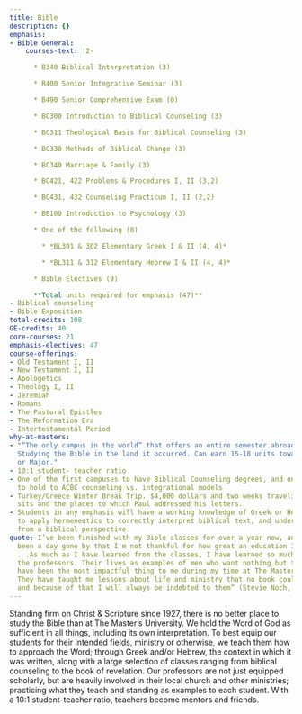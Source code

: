 ```yaml
---
title: Bible
description: {}
emphasis:
- Bible General:
    courses-text: |2-

      * B340 Biblical Interpretation (3)

      * B400 Senior Integrative Seminar (3)

      * B490 Senior Comprehensive Exam (0)

      * BC300 Introduction to Biblical Counseling (3)

      * BC311 Theological Basis for Biblical Counseling (3)

      * BC330 Methods of Biblical Change (3)

      * BC340 Marriage & Family (3)

      * BC421, 422 Problems & Procedures I, II (3,2)

      * BC431, 432 Counseling Practicum I, II (2,2)

      * BE100 Introduction to Psychology (3)

      * One of the following (8)

        * *BL301 & 302 Elementary Greek I & II (4, 4)*

        * *BL311 & 312 Elementary Hebrew I & II (4, 4)*

      * Bible Electives (9)

      **Total units required for emphasis (47)**
- Biblical counseling
- Bible Exposition
total-credits: 108
GE-credits: 40
core-courses: 21
emphasis-electives: 47
course-offerings:
- Old Testament I, II
- New Testament I, II
- Apologetics
- Theology I, II
- Jeremiah
- Romans
- The Pastoral Epistles
- The Reformation Era
- Intertestamental Period
why-at-masters:
- "“The only campus in the world” that offers an entire semester abroad in Israel.
  Studying the Bible in the land it occurred. Can earn 15-18 units towards Bible Minor
  or Major."
- 10:1 student- teacher ratio
- One of the first campuses to have Biblical Counseling degrees, and one of the few
  to hold to ACBC counseling vs. integrational models
- Turkey/Greece Winter Break Trip. $4,000 dollars and two weeks traveling ancient
  sits and the places to which Paul addressed his letters.
- Students in any emphasis will have a working knowledge of Greek or Hebrew, be able
  to apply hermeneutics to correctly interpret biblical text, and understand ministry
  from a biblical perspective
quote: I’ve been finished with my Bible classes for over a year now, and there hasn't
  been a day gone by that I'm not thankful for how great an education I received.
  . .As much as I have learned from the classes, I have learned so much more from
  the professors. Their lives as examples of men who want nothing but to serve Christ
  have been the most impactful thing to me during my time at The Master's University.
  They have taught me lessons about life and ministry that no book could ever teach,
  and because of that I will always be indebted to them” (Stevie Noch, ’15)
---
```


Standing firm on Christ & Scripture since 1927, there is no better place to study the Bible than at The Master’s University. We hold the Word of God as sufficient in all things, including its own interpretation. To best equip our students for their intended fields, ministry or otherwise, we teach them how to approach the Word; through Greek and/or Hebrew, the context in which it was written, along with a large selection of classes ranging from biblical counseling to the book of revelation.
Our professors are not just equipped scholarly, but are heavily involved in their local church and other ministries; practicing what they teach and standing as examples to each student. With a 10:1 student-teacher ratio, teachers become mentors and friends.
